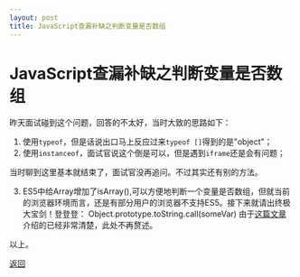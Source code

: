 ```yaml
---
layout: post
title: JavaScript查漏补缺之判断变量是否数组
---
```


# JavaScript查漏补缺之判断变量是否数组

昨天面试碰到这个问题，回答的不太好，当时大致的思路如下：
1. 使用`typeof`，但是话说出口马上反应过来`typeof []`得到的是"object"；
2. 使用`instanceof`，面试官说这个倒是可以，但是遇到`iframe`还是会有问题；

当时聊到这里基本就结束了，面试官没再追问。不过其实还有别的方法。

3. ES5中给Array增加了isArray(),可以方便地判断一个变量是否数组，但就当前的浏览器环境而言，还是有部分用户的浏览器不支持ES5。接下来就请出终极大宝剑！登登登：
Object.prototype.toString.call(someVar)
由于[这篇文章](https://blog.csdn.net/a31017799/article/details/70850418)介绍的已经非常清楚，此处不再赘述。

以上。

[返回](./)
